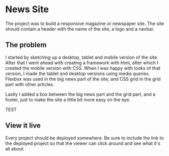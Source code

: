 # News Site

The project was to build a responsive magazine or newspaper site. The site should contain a header with the name of the site, a logo and a navbar.

## The problem

I started by sketching up a desktop, tablet and mobile version of the site. After that I went ahead with creating a framework with html, after which I created the mobile version with CSS. When I was happy with looks of that version, I made the tablet and desktop versions using media queries. Flexbox was used in the big news part of the site, and CSS grid in the grid part with other articles.

Lastly I added a box between the big news part and the grid part, and a footer, just to make the site a little bit more easy on the eye.

TEST

## View it live
Every project should be deployed somewhere. Be sure to include the link to the deployed project so that the viewer can click around and see what it's all about.
